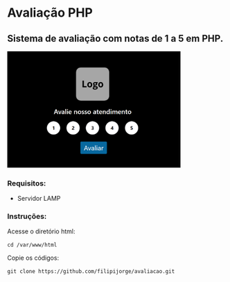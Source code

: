 # Avaliação PHP
## Sistema de avaliação com notas de 1 a 5 em PHP.

<img src="https://github.com/filipijorge/avaliacao/blob/main/screenshot.png" width="400">

### Requisitos:
- Servidor LAMP

### Instruções:
Acesse o diretório html:
```
cd /var/www/html
```
Copie os códigos:
```
git clone https://github.com/filipijorge/avaliacao.git
```


